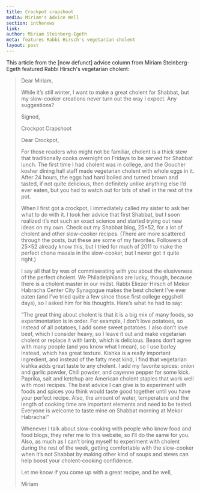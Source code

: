 ```yaml
---
title: Crockpot crapshoot
media: Miriam's Advice Well
section: inthenews
link:
author: Miriam Steinberg-Egeth
meta: features Rabbi Hirsch's vegetarian cholent
layout: post
---
```


This article from the [now defunct] advice column from Miriam Steinberg-Egeth featured Rabbi Hirsch's vegetarian cholent:

>Dear Miriam,
>
>While it’s still winter, I want to make a great cholent for Shabbat, but my slow-cooker creations never turn out the way I expect. Any suggestions?
>
>Signed,
>
>Crockpot Crapshoot
>
>Dear Crockpot,
>
>For those readers who might not be familiar, cholent is a thick stew that traditionally cooks overnight on Fridays to be served for Shabbat lunch. The first time I had cholent was in college, and the Goucher kosher dining hall staff made vegetarian cholent with whole eggs in it. After 24 hours, the eggs had hard boiled and turned brown and tasted, if not quite delicious, then definitely unlike anything else I’d ever eaten, but you had to watch out for bits of shell in the rest of the pot.
>
>When I first got a crockpot, I immediately called my sister to ask her what to do with it. I took her advice that first Shabbat, but I soon realized it’s not such an exact science and started trying out new ideas on my own. Check out my Shabbat blog, 25×52, for a lot of cholent and other slow-cooker recipes. (There are more scattered through the posts, but these are some of my favorites. Followers of 25×52 already know this, but I tried for much of 2011 to make the perfect chana masala in the slow-cooker, but I never got it quite right.)
>
>I say all that by was of commiserating with you about the elusiveness of the perfect cholent. We Philadelphians are lucky, though, because there is a cholent master in our midst. Rabbi Eliezer Hirsch of Mekor Habracha Center City Synagogue makes the best cholent I’ve ever eaten (and I’ve tried quite a few since those first college eggshell days), so I asked him for his thoughts. Here’s what he had to say:
>
>“The great thing about cholent is that it is a big mix of many foods, so experimentation is in order. For example, I don’t love potatoes, so instead of all potatoes, I add some sweet potatoes. I also don’t love beef, which I consider heavy, so I leave it out and make vegetarian cholent or replace it with lamb, which is delicious. Beans don’t agree with many people (and you know what I mean), so I use barley instead, which has great texture. Kishka is a really important ingredient, and instead of the fatty meat kind, I find that vegetarian kishka adds great taste to any cholent. I add my favorite spices: onion and garlic powder, Chili powder, and cayenne pepper for some kick. Paprika, salt and ketchup are American cholent staples that work well with most recipes. The best advice I can give is to experiment with foods and spices you think would taste good together until you have your perfect recipe. Also, the amount of water, temperature and the length of cooking time are important elements and need to be tested. Everyone is welcome to taste mine on Shabbat morning at Mekor Habracha!”
>
>Whenever I talk about slow-cooking with people who know food and food blogs, they refer me to this website, so I’ll do the same for you. Also, as much as I can’t bring myself to experiment with cholent during the rest of the week, getting comfortable with the slow-cooker when it’s not Shabbat by making other kind of soups and stews can help boost your cholent-cooking confidence.
>
>Let me know if you come up with a great recipe, and be well,
>
>Miriam